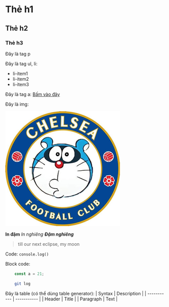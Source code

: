 # Thẻ h1
## Thẻ h2
### Thẻ h3

Đây là tag p

Đây là tag ul, li:
- li-item1
- li-item2
- li-item3

Đây là tag a: [Bấm vào đây](https://www.markdownguide.org)

Đây là img:

![Mô tả alt: Chồn xanh lè](./chelshit.jpg)

**In đậm**
*In nghiêng*
***Đậm nghiêng***

> till our next eclipse, my moon

Code: `console.log()`

Block code:
```javascript
    const a = 21;
```
```bash
    git log
```

Đây là table (có thể dùng table generator):
| Syntax      | Description |
| ----------- | ----------- |
| Header      | Title       |
| Paragraph   | Text        |
